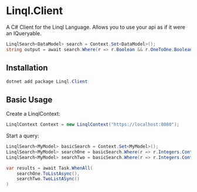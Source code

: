 # Linql.Client

A C# Client for the Linql Language.  Allows you to use your api as if it were an IQueryable. 

```csharp
LinqlSearch<DataModel> search = Context.Set<DataModel>();
string output = await search.Where(r => r.Boolean && r.OneToOne.Boolean).ToListAsync();
```

## Installation

```powershell
dotnet add package Linql.Client
```

## Basic Usage

Create a LinqlContext: 

```csharp
LinqlContext Context = new LinqlContext("https://localhost:8080");
```

Start a query: 

```csharp
LinqlSearch<MyModel> basicSearch = Context.Set<MyModel>();
LinqlSearch<MyModel> searchOne = basicSearch.Where(r => r.Integers.Contains(1));
LinqlSearch<MyModel> searchTwo = basicSearch.Where(r => r.Integers.Contains(2));

var results = await Task.WhenAll(
    searchOne.ToListAsync(),
    searchTwo.TwoListASync()
)
```